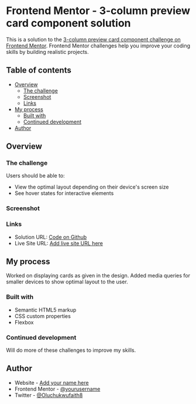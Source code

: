 # Frontend Mentor - 3-column preview card component solution

This is a solution to the [3-column preview card component challenge on Frontend Mentor](https://www.frontendmentor.io/challenges/3column-preview-card-component-pH92eAR2-). Frontend Mentor challenges help you improve your coding skills by building realistic projects. 

## Table of contents

- [Overview](#overview)
  - [The challenge](#the-challenge)
  - [Screenshot](#screenshot)
  - [Links](#links)
- [My process](#my-process)
  - [Built with](#built-with)
  - [Continued development](#continued-development)
- [Author](#author)



## Overview

### The challenge

Users should be able to:

- View the optimal layout depending on their device's screen size
- See hover states for interactive elements

### Screenshot


### Links

- Solution URL: [Code on Github](https://github.com/oluchukwufaith029/frontendmentor-3-column-preview-card-component.git)
- Live Site URL: [Add live site URL here](https://your-live-site-url.com)

## My process
Worked on displaying cards as given in the design.
Added media queries for smaller devices to show optimal layout to the user.
### Built with

- Semantic HTML5 markup
- CSS custom properties
- Flexbox

### Continued development
Will do more of these challenges to improve my skills.

## Author

- Website - [Add your name here](https://www.your-site.com)
- Frontend Mentor - [@yourusername](https://www.frontendmentor.io/profile/yourusername)
- Twitter - [@Oluchukwufaith8](https://www.twitter.com/Oluchukwufaith8)




